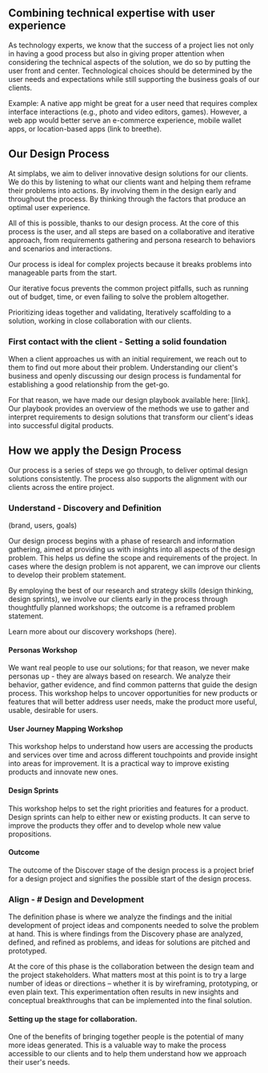 ## Combining technical expertise with user experience

As technology experts, we know that the success of a project lies not only in having a good process but also in giving proper attention when considering the technical aspects of the solution, we do so by putting the user front and center.
Technological choices should be determined by the user needs and expectations while still supporting the business goals of our clients.

Example:
A native app might be great for a user need that requires complex interface interactions (e.g., photo and video editors, games). However, a web app would better serve an e-commerce experience, mobile wallet apps, or location-based apps (link to breethe). 

## Our Design Process

At simplabs, we aim to deliver innovative design solutions for our clients. We do this by listening to what our clients want and helping them reframe their problems into actions. By involving them in the design early and throughout the process. By thinking through the factors that produce an optimal user experience.

All of this is possible, thanks to our design process. At the core of this process is the user, and all steps are based on a collaborative and iterative approach, from requirements gathering and persona research to behaviors and scenarios and interactions.

Our process is ideal for complex projects because it breaks problems into manageable parts from the start.

Our iterative focus prevents the common project pitfalls, such as running out of budget, time, or even failing to solve the problem altogether.

Prioritizing ideas together and validating, Iteratively scaffolding to a solution, working in close collaboration with our clients.

### First contact with the client - Setting a solid foundation

When a client approaches us with an initial requirement, we reach out to them to find out more about their problem. Understanding our client's business and openly discussing our design process is fundamental for establishing a good relationship from the get-go.

For that reason, we have made our design playbook available here: [link]. Our playbook provides an overview of the methods we use to gather and interpret requirements to design solutions that transform our client's ideas into successful digital products.

## How we apply the Design Process
Our process is a series of steps we go through, to deliver optimal design solutions consistently. The process also supports the alignment with our clients across the entire project.

### Understand - Discovery and Definition
(brand, users, goals)

Our design process begins with a phase of research and information gathering, aimed at providing us with insights into all aspects of the design problem. This helps us define the scope and requirements of the project.
In cases where the design problem is not apparent, we can improve our clients to develop their problem statement.

By employing the best of our research and strategy skills (design thinking, design sprints), we involve our clients early in the process through thoughtfully planned workshops; the outcome is a reframed problem statement. 

Learn more about our discovery workshops (here).

#### Personas Workshop
We want real people to use our solutions; for that reason, we never make personas up - they are always based on research. We analyze their behavior, gather evidence, and find common patterns that guide the design process.
This workshop helps to uncover opportunities for new products or features that will better address user needs, make the product more useful, usable, desirable for users.

#### User Journey Mapping Workshop
This workshop helps to understand how users are accessing the products and services over time and across different touchpoints and provide insight into areas for improvement. It is a practical way to improve existing products and innovate new ones.

#### Design Sprints
This workshop helps to set the right priorities and features for a product. Design sprints can help to either new or existing products. It can serve to improve the products they offer and to develop whole new value propositions. 

#### Outcome
The outcome of the Discover stage of the design process is a project brief for a design project and signifies the possible start of the design process.


### Align - # Design and Development

The definition phase is where we analyze the findings and the initial development of project ideas and components needed to solve the problem at hand. This is where findings from the Discovery phase are analyzed, defined, and refined as problems, and ideas for solutions are pitched and prototyped.

At the core of this phase is the collaboration between the design team and the project stakeholders. What matters most at this point is to try a large number of ideas or directions – whether it is by wireframing, prototyping, or even plain text.
This experimentation often results in new insights and conceptual breakthroughs that can be implemented into the final solution.

#### Setting up the stage for collaboration.

One of the benefits of bringing together people is the potential of many more ideas generated. This is a valuable way to make the process accessible to our clients and to help them understand how we approach their user's needs.
